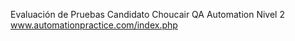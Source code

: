 Evaluación de Pruebas Candidato Choucair QA Automation Nivel 2
www.automationpractice.com/index.php

